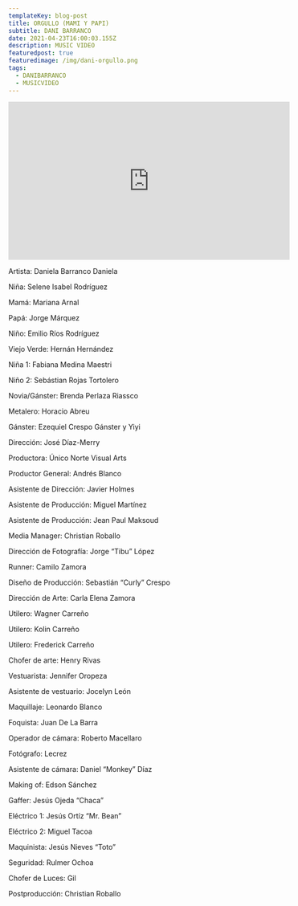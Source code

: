 ```yaml
---
templateKey: blog-post
title: ORGULLO (MAMI Y PAPI)
subtitle: DANI BARRANCO
date: 2021-04-23T16:00:03.155Z
description: MUSIC VIDEO
featuredpost: true
featuredimage: /img/dani-orgullo.png
tags:
  - DANIBARRANCO
  - MUSICVIDEO
---
```

<iframe width="560" height="315" src="https://www.youtube.com/embed/fUFYUN93Gt8" title="YouTube video player" frameborder="0" allow="accelerometer; autoplay; clipboard-write; encrypted-media; gyroscope; picture-in-picture" allowfullscreen></iframe>

<!--StartFragment-->

Artista: Daniela Barranco Daniela 

Niña: Selene Isabel Rodríguez 

Mamá: Mariana Arnal 

Papá: Jorge Márquez 

Niño: Emilio Ríos Rodríguez 

Viejo Verde: Hernán Hernández 

Niña 1: Fabiana Medina Maestri 

Niño 2: Sebástian Rojas Tortolero 

Novia/Gánster: Brenda Perlaza Riassco 

Metalero: Horacio Abreu 

Gánster: Ezequiel Crespo Gánster y Yiyi 

Dirección: José Díaz-Merry 

Productora: Único Norte Visual Arts 

Productor General: Andrés Blanco 

Asistente de Dirección: Javier Holmes

 Asistente de Producción: Miguel Martínez 

Asistente de Producción: Jean Paul Maksoud 

Media Manager: Christian Roballo 

Dirección de Fotografía: Jorge “Tibu” López 

Runner: Camilo Zamora 

Diseño de Producción: Sebastián “Curly” Crespo 

Dirección de Arte: Carla Elena Zamora 

Utilero: Wagner Carreño 

Utilero: Kolin Carreño 

Utilero: Frederick Carreño 

Chofer de arte: Henry Rivas 

Vestuarista: Jennifer Oropeza 

Asistente de vestuario: Jocelyn León 

Maquillaje: Leonardo Blanco 

Foquista: Juan De La Barra 

Operador de cámara: Roberto Macellaro 

Fotógrafo: Lecrez 

Asistente de cámara: Daniel “Monkey” Díaz 

Making of: Edson Sánchez 

Gaffer: Jesús Ojeda “Chaca” 

Eléctrico 1: Jesús Ortíz “Mr. Bean” 

Eléctrico 2: Miguel Tacoa 

Maquinista: Jesús Nieves “Toto” 

Seguridad: Rulmer Ochoa 

Chofer de Luces: Gil 

Postproducción: Christian Roballo

<!--EndFragment-->